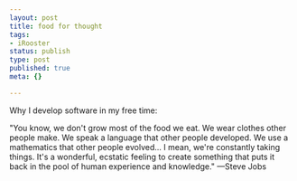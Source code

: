 ```yaml
--- 
layout: post
title: food for thought
tags: 
- iRooster
status: publish
type: post
published: true
meta: {}

---
```

Why I develop software in my free time:

"You know, we don't grow most of the food we eat. We wear clothes other people make. We speak a language that other people developed. We use a mathematics that other people evolved... I mean, we're constantly taking things. It's a wonderful, ecstatic feeling to create something that puts it back in the pool of human experience and knowledge."
—Steve Jobs
